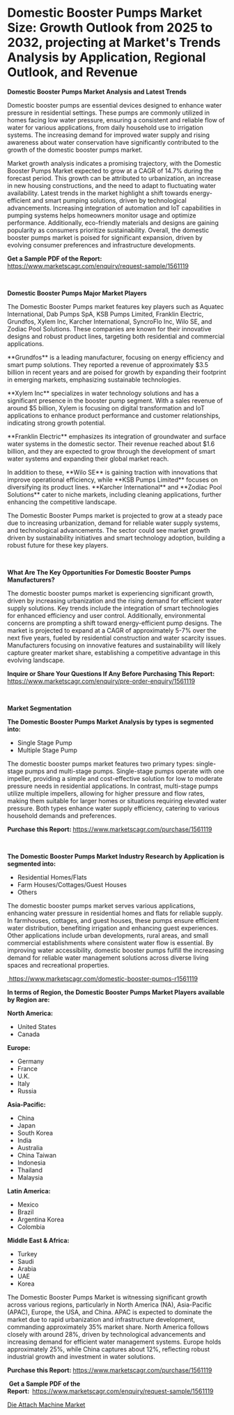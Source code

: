 <p><h1>Domestic Booster Pumps Market Size: Growth Outlook from 2025 to 2032, projecting at Market's Trends Analysis by Application, Regional Outlook, and Revenue</h1></p><p><strong>Domestic Booster Pumps Market Analysis and Latest Trends</strong></p>
<p><p>Domestic booster pumps are essential devices designed to enhance water pressure in residential settings. These pumps are commonly utilized in homes facing low water pressure, ensuring a consistent and reliable flow of water for various applications, from daily household use to irrigation systems. The increasing demand for improved water supply and rising awareness about water conservation have significantly contributed to the growth of the domestic booster pumps market.</p><p>Market growth analysis indicates a promising trajectory, with the Domestic Booster Pumps Market expected to grow at a CAGR of 14.7% during the forecast period. This growth can be attributed to urbanization, an increase in new housing constructions, and the need to adapt to fluctuating water availability. Latest trends in the market highlight a shift towards energy-efficient and smart pumping solutions, driven by technological advancements. Increasing integration of automation and IoT capabilities in pumping systems helps homeowners monitor usage and optimize performance. Additionally, eco-friendly materials and designs are gaining popularity as consumers prioritize sustainability. Overall, the domestic booster pumps market is poised for significant expansion, driven by evolving consumer preferences and infrastructure developments.</p></p>
<p><strong>Get a Sample PDF of the Report:&nbsp;</strong> <a href="https://www.marketscagr.com/enquiry/request-sample/1561119?utm_campaign=2202&utm_medium=2&utm_source=Github&utm_content=ia&utm_term=16022025&utm_id=domestic-booster-pumps">https://www.marketscagr.com/enquiry/request-sample/1561119</a></p>
<p>&nbsp;</p>
<p><strong>Domestic Booster Pumps Major Market Players</strong></p>
<p><p>The Domestic Booster Pumps market features key players such as Aquatec International, Dab Pumps SpA, KSB Pumps Limited, Franklin Electric, Grundfos, Xylem Inc, Karcher International, SyncroFlo Inc, Wilo SE, and Zodiac Pool Solutions. These companies are known for their innovative designs and robust product lines, targeting both residential and commercial applications.</p><p>**Grundfos** is a leading manufacturer, focusing on energy efficiency and smart pump solutions. They reported a revenue of approximately $3.5 billion in recent years and are poised for growth by expanding their footprint in emerging markets, emphasizing sustainable technologies.</p><p>**Xylem Inc** specializes in water technology solutions and has a significant presence in the booster pump segment. With a sales revenue of around $5 billion, Xylem is focusing on digital transformation and IoT applications to enhance product performance and customer relationships, indicating strong growth potential.</p><p>**Franklin Electric** emphasizes its integration of groundwater and surface water systems in the domestic sector. Their revenue reached about $1.6 billion, and they are expected to grow through the development of smart water systems and expanding their global market reach.</p><p>In addition to these, **Wilo SE** is gaining traction with innovations that improve operational efficiency, while **KSB Pumps Limited** focuses on diversifying its product lines. **Karcher International** and **Zodiac Pool Solutions** cater to niche markets, including cleaning applications, further enhancing the competitive landscape.</p><p>The Domestic Booster Pumps market is projected to grow at a steady pace due to increasing urbanization, demand for reliable water supply systems, and technological advancements. The sector could see market growth driven by sustainability initiatives and smart technology adoption, building a robust future for these key players.</p></p>
<p>&nbsp;</p>
<p><strong>What Are The Key Opportunities For Domestic Booster Pumps Manufacturers?</strong></p>
<p><p>The domestic booster pumps market is experiencing significant growth, driven by increasing urbanization and the rising demand for efficient water supply solutions. Key trends include the integration of smart technologies for enhanced efficiency and user control. Additionally, environmental concerns are prompting a shift toward energy-efficient pump designs. The market is projected to expand at a CAGR of approximately 5-7% over the next five years, fueled by residential construction and water scarcity issues. Manufacturers focusing on innovative features and sustainability will likely capture greater market share, establishing a competitive advantage in this evolving landscape.</p></p>
<p><strong>Inquire or Share Your Questions If Any Before Purchasing This Report:</strong> <a href="https://www.marketscagr.com/enquiry/pre-order-enquiry/1561119?utm_campaign=2202&utm_medium=2&utm_source=Github&utm_content=ia&utm_term=16022025&utm_id=domestic-booster-pumps">https://www.marketscagr.com/enquiry/pre-order-enquiry/1561119</a></p>
<p>&nbsp;</p>
<p><strong>Market Segmentation</strong></p>
<p><strong>The Domestic Booster Pumps Market Analysis by types is segmented into:</strong></p>
<p><ul><li>Single Stage Pump</li><li>Multiple Stage Pump</li></ul></p>
<p><p>The domestic booster pumps market features two primary types: single-stage pumps and multi-stage pumps. Single-stage pumps operate with one impeller, providing a simple and cost-effective solution for low to moderate pressure needs in residential applications. In contrast, multi-stage pumps utilize multiple impellers, allowing for higher pressure and flow rates, making them suitable for larger homes or situations requiring elevated water pressure. Both types enhance water supply efficiency, catering to various household demands and preferences.</p></p>
<p><strong>Purchase this Report:&nbsp;</strong><a href="https://www.marketscagr.com/purchase/1561119?utm_campaign=2202&utm_medium=2&utm_source=Github&utm_content=ia&utm_term=16022025&utm_id=domestic-booster-pumps">https://www.marketscagr.com/purchase/1561119</a></p>
<p>&nbsp;</p>
<p><strong>The Domestic Booster Pumps Market Industry Research by Application is segmented into:</strong></p>
<p><ul><li>Residential Homes/Flats</li><li>Farm Houses/Cottages/Guest Houses</li><li>Others</li></ul></p>
<p><p>The domestic booster pumps market serves various applications, enhancing water pressure in residential homes and flats for reliable supply. In farmhouses, cottages, and guest houses, these pumps ensure efficient water distribution, benefiting irrigation and enhancing guest experiences. Other applications include urban developments, rural areas, and small commercial establishments where consistent water flow is essential. By improving water accessibility, domestic booster pumps fulfill the increasing demand for reliable water management solutions across diverse living spaces and recreational properties.</p></p>
<p><a href="https://www.marketscagr.com/domestic-booster-pumps-r1561119?utm_campaign=2202&utm_medium=2&utm_source=Github&utm_content=ia&utm_term=16022025&utm_id=domestic-booster-pumps">&nbsp;https://www.marketscagr.com/domestic-booster-pumps-r1561119</a></p>
<p><strong>In terms of Region, the Domestic Booster Pumps Market Players available by Region are:</strong></p>
<p>
    <p> <strong> North America: </strong>
        <ul>
            <li>United States</li>
            <li>Canada</li>
        </ul>
        </p> 
    <p> <strong> Europe: </strong>
        <ul>
            <li>Germany</li>
            <li>France</li>
            <li>U.K.</li>
            <li>Italy</li>
            <li>Russia</li>
        </ul>
        </p> 
    <p> <strong> Asia-Pacific: </strong>
        <ul>
            <li>China</li>
            <li>Japan</li>
            <li>South Korea</li>
            <li>India</li>
            <li>Australia</li>
            <li>China Taiwan</li>
            <li>Indonesia</li>
            <li>Thailand</li>
            <li>Malaysia</li>
        </ul>
        </p> 
    <p> <strong> Latin America: </strong>
        <ul>
            <li>Mexico</li>
            <li>Brazil</li>
            <li>Argentina Korea</li>
            <li>Colombia</li>
        </ul>
        </p> 
    <p> <strong> Middle East & Africa: </strong>
        <ul>
            <li>Turkey</li>
            <li>Saudi</li>
            <li>Arabia</li>
            <li>UAE</li>
            <li>Korea</li>
        </ul>
    </p>
    </p>
<p><p>The Domestic Booster Pumps Market is witnessing significant growth across various regions, particularly in North America (NA), Asia-Pacific (APAC), Europe, the USA, and China. APAC is expected to dominate the market due to rapid urbanization and infrastructure development, commanding approximately 35% market share. North America follows closely with around 28%, driven by technological advancements and increasing demand for efficient water management systems. Europe holds approximately 25%, while China captures about 12%, reflecting robust industrial growth and investment in water solutions.</p></p>
<p><strong>Purchase this Report: </strong><a href="https://www.marketscagr.com/purchase/1561119?utm_campaign=2202&utm_medium=2&utm_source=Github&utm_content=ia&utm_term=16022025&utm_id=domestic-booster-pumps">https://www.marketscagr.com/purchase/1561119</a></p>
<p>&nbsp;<strong>Get a Sample PDF of the Report:&nbsp;&nbsp;</strong><a href="https://www.marketscagr.com/enquiry/request-sample/1561119?utm_campaign=2202&utm_medium=2&utm_source=Github&utm_content=ia&utm_term=16022025&utm_id=domestic-booster-pumps">https://www.marketscagr.com/enquiry/request-sample/1561119</a></p>
<p><strong></strong></p>
<p><p><a href="https://github.com/hammelximalschid/Market-Research-Report-List-1/blob/main/die-attach-machine-market.md?utm_campaign=2202&utm_medium=2&utm_source=Github&utm_content=ia&utm_term=16022025&utm_id=domestic-booster-pumps">Die Attach Machine Market</a></p></p>
